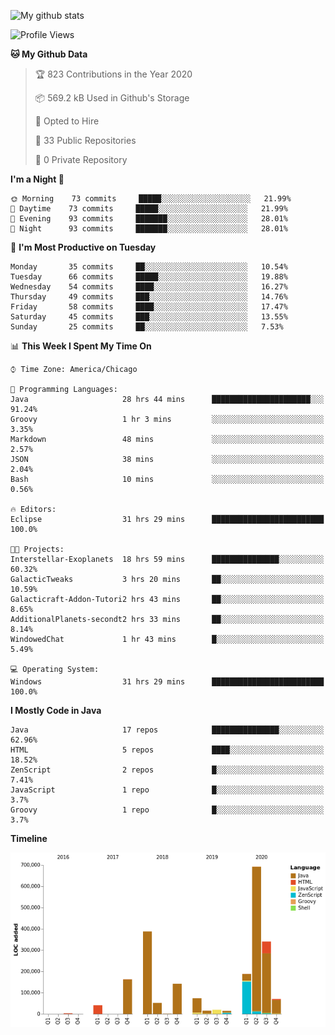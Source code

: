 ![My github stats](https://github-readme-stats.vercel.app/api?username=romvoid95&theme=gruvbox&include_all_commits=true&show_icons=true")

<!--START_SECTION:waka-->
![Profile Views](http://img.shields.io/badge/Profile%20Views-4-blue)

**🐱 My Github Data** 

> 🏆 823 Contributions in the Year 2020
 > 
> 📦 569.2 kB Used in Github's Storage 
 > 
> 💼 Opted to Hire
 > 
> 📜 33 Public Repositories
 > 
> 🔑 0 Private Repository 
 > 
**I'm a Night 🦉** 

```text
🌞 Morning    73 commits     █████░░░░░░░░░░░░░░░░░░░░   21.99% 
🌆 Daytime    73 commits     █████░░░░░░░░░░░░░░░░░░░░   21.99% 
🌃 Evening    93 commits     ███████░░░░░░░░░░░░░░░░░░   28.01% 
🌙 Night      93 commits     ███████░░░░░░░░░░░░░░░░░░   28.01%

```
📅 **I'm Most Productive on Tuesday** 

```text
Monday       35 commits     ██░░░░░░░░░░░░░░░░░░░░░░░   10.54% 
Tuesday      66 commits     █████░░░░░░░░░░░░░░░░░░░░   19.88% 
Wednesday    54 commits     ████░░░░░░░░░░░░░░░░░░░░░   16.27% 
Thursday     49 commits     ███░░░░░░░░░░░░░░░░░░░░░░   14.76% 
Friday       58 commits     ████░░░░░░░░░░░░░░░░░░░░░   17.47% 
Saturday     45 commits     ███░░░░░░░░░░░░░░░░░░░░░░   13.55% 
Sunday       25 commits     ██░░░░░░░░░░░░░░░░░░░░░░░   7.53%

```


📊 **This Week I Spent My Time On** 

```text
⌚︎ Time Zone: America/Chicago

💬 Programming Languages: 
Java                     28 hrs 44 mins      ██████████████████████░░░   91.24% 
Groovy                   1 hr 3 mins         ░░░░░░░░░░░░░░░░░░░░░░░░░   3.35% 
Markdown                 48 mins             ░░░░░░░░░░░░░░░░░░░░░░░░░   2.57% 
JSON                     38 mins             ░░░░░░░░░░░░░░░░░░░░░░░░░   2.04% 
Bash                     10 mins             ░░░░░░░░░░░░░░░░░░░░░░░░░   0.56%

🔥 Editors: 
Eclipse                  31 hrs 29 mins      █████████████████████████   100.0%

🐱‍💻 Projects: 
Interstellar-Exoplanets  18 hrs 59 mins      ███████████████░░░░░░░░░░   60.32% 
GalacticTweaks           3 hrs 20 mins       ██░░░░░░░░░░░░░░░░░░░░░░░   10.59% 
Galacticraft-Addon-Tutori2 hrs 43 mins       ██░░░░░░░░░░░░░░░░░░░░░░░   8.65% 
AdditionalPlanets-secondt2 hrs 33 mins       ██░░░░░░░░░░░░░░░░░░░░░░░   8.14% 
WindowedChat             1 hr 43 mins        █░░░░░░░░░░░░░░░░░░░░░░░░   5.49%

💻 Operating System: 
Windows                  31 hrs 29 mins      █████████████████████████   100.0%

```

**I Mostly Code in Java** 

```text
Java                     17 repos            ███████████████░░░░░░░░░░   62.96% 
HTML                     5 repos             ████░░░░░░░░░░░░░░░░░░░░░   18.52% 
ZenScript                2 repos             █░░░░░░░░░░░░░░░░░░░░░░░░   7.41% 
JavaScript               1 repo              █░░░░░░░░░░░░░░░░░░░░░░░░   3.7% 
Groovy                   1 repo              █░░░░░░░░░░░░░░░░░░░░░░░░   3.7%

```


**Timeline**

![Chart not found](https://github.com/ROMVoid95/ROMVoid95/blob/master/charts/bar_graph.png) 


<!--END_SECTION:waka-->

